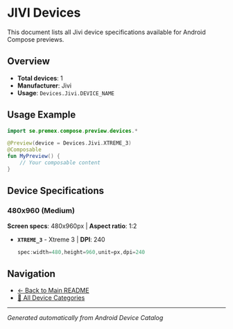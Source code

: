 # JIVI Devices

This document lists all Jivi device specifications available for Android Compose previews.

## Overview

- **Total devices**: 1
- **Manufacturer**: Jivi
- **Usage**: `Devices.Jivi.DEVICE_NAME`

## Usage Example

```kotlin
import se.premex.compose.preview.devices.*

@Preview(device = Devices.Jivi.XTREME_3)
@Composable
fun MyPreview() {
    // Your composable content
}
```

## Device Specifications

### 480x960 (Medium)

**Screen specs**: 480x960px | **Aspect ratio**: 1:2

- **`XTREME_3`** - Xtreme 3 | **DPI**: 240
  ```kotlin
  spec:width=480,height=960,unit=px,dpi=240
  ```

## Navigation

- [← Back to Main README](../../README.md)
- [📱 All Device Categories](../README.md)

---
*Generated automatically from Android Device Catalog*
